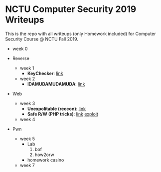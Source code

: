 # NCTU Computer Security 2019 Writeups

This is the repo with all writeups (only Homework included) for Computer Security Course @ NCTU Fall 2019.

* week 0

* Reverse
	* week 1
		* **KeyChecker**: [link](https://github.com/nashi5566/NCTU-Computer_Security2019/blob/master/HW0x01/writeup.md#hw0x01-writeup)
	* week 2
		* **IDAMUDAMUDAMUDA**: [link](https://github.com/nashi5566/NCTU-Computer_Security2019/blob/master/HW0x02/writeup.md#hw0x02-writeup)
* Web
	* week 3
		* **Unexpolitable (reccon)**: [link](https://github.com/nashi5566/NCTU-Computer_Security2019/blob/master/HW0x03/HW0x03%20Writeup.md#unexploitable)
		* **Safe R/W (PHP tricks)**: [link](https://github.com/nashi5566/NCTU-Computer_Security2019/blob/master/HW0x03/HW0x03%20Writeup.md#safe-rw)
		[exploit](https://github.com/nashi5566/NCTU-Computer_Security2019/blob/master/HW0x03/saferw.py)
	* week 4

* Pwn
	* week 5
		- Lab
			1. bof
			2. how2orw
		- homework
			casino
	* week 7
